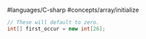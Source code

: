 #languages/C-sharp #concepts/array/initialize 

```c#
// These will default to zero.
int[] first_occur = new int[26];
```